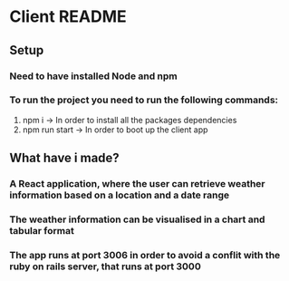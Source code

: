 # Client README

## Setup
### Need to have installed Node and npm
### To run the project you need to run the following commands:
1. npm i -> In order to install all the packages dependencies
2. npm run start -> In order to boot up the client app

## What have i made?
### A React application, where the user can retrieve weather information based on a location and a date range
### The weather information can be visualised in a chart and tabular format
### The app runs at port 3006 in order to avoid a conflit with the ruby on rails server, that runs at port 3000
